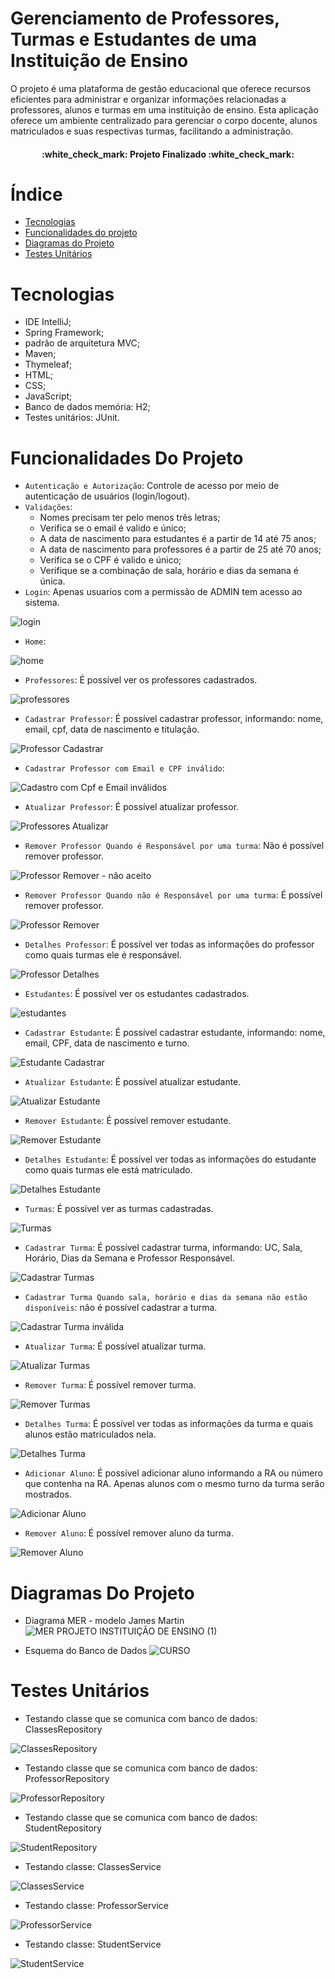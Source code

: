 # Gerenciamento de Professores, Turmas e Estudantes de uma Instituição de Ensino
O projeto é uma plataforma de gestão educacional que oferece recursos eficientes para administrar e organizar informações relacionadas a professores, alunos e turmas em uma instituição de ensino. Esta aplicação oferece um ambiente centralizado para gerenciar o corpo docente, alunos matriculados e suas respectivas turmas, facilitando a administração.
<h4 align="center"> 
    :white_check_mark:  Projeto Finalizado  :white_check_mark:
</h4>

# Índice 
* [Tecnologias](#Tecnologias)
* [Funcionalidades do projeto](#Funcionalidades-do-Projeto)
* [Diagramas do Projeto](#Diagramas-Do-Projeto)
* [Testes Unitários](#Testes-Unitários)
  
# Tecnologias
- IDE IntelliJ;
- Spring Framework;
- padrão de arquitetura MVC;
- Maven;
- Thymeleaf;
- HTML;
- CSS;
- JavaScript;
- Banco de dados memória: H2;
- Testes unitários: JUnit.

# Funcionalidades Do Projeto
- `Autenticação e Autorização`: Controle de acesso por meio de autenticação de usuários (login/logout).
- `Validações`:
  - Nomes precisam ter pelo menos três letras;
  - Verifica se o email é valido e único;
  - A data de nascimento para estudantes é a partir de 14 até 75 anos;
  - A data de nascimento para professores é a partir de 25 até 70 anos;
  - Verifica se o CPF é valido e único;
  - Verifique se a combinação de sala, horário e dias da semana é única.
- `Login`: Apenas usuarios com a permissão de ADMIN tem acesso ao sistema.

![login](https://github.com/Jenifer-Rafaela/Instituicao-De-Ensino/assets/100365167/6dea9859-1af8-4449-bb46-0fb6e3a09ccc)
  
- `Home`:

![home](https://github.com/Jenifer-Rafaela/Instituicao-De-Ensino/assets/100365167/9b928fbe-18a6-413b-944f-264e6a04fa80)
  
- `Professores`: É possível ver os professores cadastrados.

![professores](https://github.com/Jenifer-Rafaela/Instituicao-De-Ensino/assets/100365167/3a295e42-4007-4012-81b9-b588ad39c940)
  
- `Cadastrar Professor`: É possível cadastrar professor, informando: nome, email, cpf, data de nascimento e titulação.

![Professor Cadastrar](https://github.com/Jenifer-Rafaela/Instituicao-De-Ensino/assets/100365167/e56bb431-de74-4543-b4fe-f4ceeab72ca9)

- `Cadastrar Professor com Email e CPF inválido`:

![Cadastro com Cpf e Email inválidos](https://github.com/Jenifer-Rafaela/Instituicao-De-Ensino/assets/100365167/88b99eef-2ac4-4ee3-b44c-04989eadf45d)
  
- `Atualizar Professor`: É possível atualizar professor.

![Professores Atualizar](https://github.com/Jenifer-Rafaela/Instituicao-De-Ensino/assets/100365167/9523281a-2977-4b9d-8e8a-4a9c0ab6697f)
  
- `Remover Professor Quando é Responsável por uma turma`: Não é possível remover professor.

![Professor Remover - não aceito](https://github.com/Jenifer-Rafaela/Instituicao-De-Ensino/assets/100365167/c0e9f0d5-3369-4294-bf3c-b86d47aadbd2)
  
- `Remover Professor Quando não é Responsável por uma turma`: É possível remover professor.

![Professor Remover](https://github.com/Jenifer-Rafaela/Instituicao-De-Ensino/assets/100365167/229ee4e0-c1e1-4d49-9644-da94814778b2)
  
- `Detalhes Professor`: É possível ver todas as informações do professor como quais turmas ele é responsável.

![Professor Detalhes](https://github.com/Jenifer-Rafaela/Instituicao-De-Ensino/assets/100365167/70fb73a2-d997-47b7-a2d7-ed130e9cde7d)
  
- `Estudantes`: É possível ver os estudantes cadastrados.

![estudantes](https://github.com/Jenifer-Rafaela/Instituicao-De-Ensino/assets/100365167/6fd30ecb-3ef0-428c-959a-495fd78ee40e)
  
- `Cadastrar Estudante`: É possível cadastrar estudante, informando: nome, email, CPF, data de nascimento e turno.

![Estudante Cadastrar](https://github.com/Jenifer-Rafaela/Instituicao-De-Ensino/assets/100365167/06ed208f-b85a-44ce-bd2b-d9794069d48d)

- `Atualizar Estudante`: É possível atualizar estudante.

![Atualizar Estudante](https://github.com/Jenifer-Rafaela/Instituicao-De-Ensino/assets/100365167/ec85bf4f-e76a-4c7e-ba9d-21f3eb7b7718)

- `Remover Estudante`: É possível remover estudante.

![Remover Estudante](https://github.com/Jenifer-Rafaela/Instituicao-De-Ensino/assets/100365167/d83b652e-e7cc-441d-9fcc-55e898c68647)

- `Detalhes Estudante`: É possível ver todas as informações do estudante como quais turmas ele está matriculado.

![Detalhes Estudante](https://github.com/Jenifer-Rafaela/Instituicao-De-Ensino/assets/100365167/716ccc7d-d9cf-40f1-903f-fb1743eca4dd)

- `Turmas`: É possível ver as turmas cadastradas.

![Turmas](https://github.com/Jenifer-Rafaela/Instituicao-De-Ensino/assets/100365167/597f6c35-5730-4a4c-bc90-12de919f0986)

- `Cadastrar Turma`: É possível cadastrar turma, informando: UC, Sala, Horário, Dias da Semana e Professor Responsável.

![Cadastrar Turmas](https://github.com/Jenifer-Rafaela/Instituicao-De-Ensino/assets/100365167/6ead0801-4d2b-4789-8dc2-26ba320bbe4a)

- `Cadastrar Turma Quando sala, horário e dias da semana não estão disponíveis`: não é possível cadastrar a turma.

![Cadastrar Turma inválida](https://github.com/Jenifer-Rafaela/Instituicao-De-Ensino/assets/100365167/835fa1e6-e8b7-4c79-81d8-d9731dbb2ac5)

- `Atualizar Turma`: É possível atualizar turma.

![Atualizar Turmas](https://github.com/Jenifer-Rafaela/Instituicao-De-Ensino/assets/100365167/eb02fe04-0fc9-4c47-85f0-ecbe7b438265)

- `Remover Turma`: É possível remover turma.

![Remover Turmas](https://github.com/Jenifer-Rafaela/Instituicao-De-Ensino/assets/100365167/1a4f2dfb-e3e2-47d4-8d3f-3157f0bf8b18)

- `Detalhes Turma`: É possível ver todas as informações da turma e quais alunos estão matriculados nela.

![Detalhes Turma ](https://github.com/Jenifer-Rafaela/Instituicao-De-Ensino/assets/100365167/b204f129-68b8-4c49-8ac4-10d9b1097687)

- `Adicionar Aluno`: É possível adicionar aluno informando a RA ou número que contenha na RA. Apenas alunos com o mesmo turno da turma serão mostrados.

![Adicionar Aluno](https://github.com/Jenifer-Rafaela/Instituicao-De-Ensino/assets/100365167/2a2a66c0-cc26-46ba-978a-c85f74caff04)

- `Remover Aluno`: É possível remover aluno da turma.

![Remover Aluno](https://github.com/Jenifer-Rafaela/Instituicao-De-Ensino/assets/100365167/3a808868-582f-4254-879d-4219b417eaec)

# Diagramas Do Projeto
- Diagrama MER - modelo James Martin
![MER PROJETO INSTITUIÇÃO DE ENSINO (1)](https://github.com/Jenifer-Rafaela/Instituicao-De-Ensino/assets/100365167/42cec73e-2321-4030-b1ba-4b3d805881c9)

- Esquema do Banco de Dados
![CURSO](https://github.com/Jenifer-Rafaela/Instituicao-De-Ensino/assets/100365167/db08b747-acd2-4a56-982c-80bc18b95938)

# Testes Unitários

- Testando classe que se comunica com banco de dados: ClassesRepository

![ClassesRepository](https://github.com/Jenifer-Rafaela/Instituicao-De-Ensino/assets/100365167/7115ed5a-3ed4-4d07-bd48-b5d09aba950a)

- Testando classe que se comunica com banco de dados: ProfessorRepository

![ProfessorRepository](https://github.com/Jenifer-Rafaela/Instituicao-De-Ensino/assets/100365167/e02cb008-c883-4898-a179-91062f2ea3f7)

- Testando classe que se comunica com banco de dados: StudentRepository

![StudentRepository](https://github.com/Jenifer-Rafaela/Instituicao-De-Ensino/assets/100365167/fb2a6d33-4172-4975-b522-a3a2f823506b)

- Testando classe: ClassesService

![ClassesService](https://github.com/Jenifer-Rafaela/Instituicao-De-Ensino/assets/100365167/2743214b-b7e9-49a9-8f56-353629f74f9f)

- Testando classe: ProfessorService

![ProfessorService](https://github.com/Jenifer-Rafaela/Instituicao-De-Ensino/assets/100365167/ee966da6-cab5-4963-94e2-36e48e398953)

- Testando classe: StudentService

![StudentService](https://github.com/Jenifer-Rafaela/Instituicao-De-Ensino/assets/100365167/9eb52526-4ad8-470d-ad7c-b469dff6be14)

